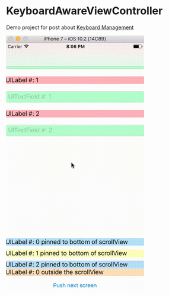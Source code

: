 # KeyboardAwareViewController

Demo project for post about [Keyboard Management](https://medium.com/pangers/keyboard-management-a7cda33e40c6)

![demo](Screenshots/demo.gif)
